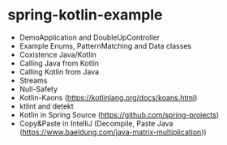 # spring-kotlin-example
- DemoApplication and DoubleUpController
- Example Enums, PatternMatching and Data classes
- Coxistence Java/Kotlin
- Calling Java from Kotlin
- Calling Kotlin from Java
- Streams
- Null-Safety
- Kotlin-Kaons (https://kotlinlang.org/docs/koans.html)
- ktlint and detekt
- Kotlin in Spring Source (https://github.com/spring-projects)
- Copy&Paste in IntelliJ (Decompile, Paste Java (https://www.baeldung.com/java-matrix-multiplication))